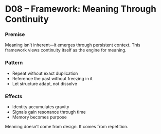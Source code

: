 # D08 – Framework: Meaning Through Continuity

### Premise

Meaning isn’t inherent—it emerges through persistent context. This framework views continuity itself as the engine for meaning.

### Pattern

- Repeat without exact duplication
- Reference the past without freezing in it
- Let structure adapt, not dissolve

### Effects

- Identity accumulates gravity
- Signals gain resonance through time
- Memory becomes purpose

Meaning doesn't come from design. It comes from repetition.
